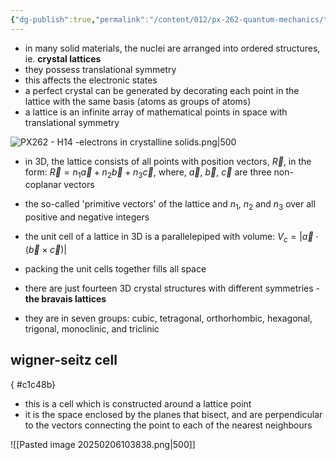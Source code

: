 ```yaml
---
{"dg-publish":true,"permalink":"/content/012/px-262-quantum-mechanics/term-2/h-many-particles/px-262-h14-electrons-in-crystalline-solids/","noteIcon":"1","created":"2025-02-06T10:07:40.612+00:00","updated":"2025-02-10T16:22:26.882+00:00"}
---
```


- in many solid materials, the nuclei are arranged into ordered structures, ie. **crystal lattices**
- they possess translational symmetry
- this affects the electronic states
- a perfect crystal can be generated by decorating each point in the lattice with the same basis (atoms as groups of atoms)
- a lattice is an infinite array of mathematical points in space with translational symmetry

![PX262 - H14 -electrons in crystalline solids.png|500](/img/user/pics/PX262%20-%20H14%20-electrons%20in%20crystalline%20solids.png)

- in 3D, the lattice consists of all points with position vectors, $\vec R$, in the form: $\vec R = n_{1}\vec a + n_{2}\vec b + n_{3}\vec c$, where, $\vec a$, $\vec b$, $\vec c$ are three non-coplanar vectors
- the so-called 'primitive vectors' of the lattice and $n_{1}$, $n_2$ and $n_3$ over all positive and negative integers

- the unit cell of a lattice in 3D is a parallelepiped with volume: $V_{c} = | \vec a \cdot (\vec b \times \vec c)|$
- packing the unit cells together fills all space

- there are just fourteen 3D crystal structures with different symmetries - **the bravais lattices**
- they are in seven groups: cubic, tetragonal, orthorhombic, hexagonal, trigonal, monoclinic, and triclinic

## wigner-seitz cell
{ #c1c48b}


- this is a cell which is constructed around a lattice point
- it is the space enclosed by the planes that bisect, and are perpendicular to the vectors connecting the point to each of the nearest neighbours

![[Pasted image 20250206103838.png\|500]]